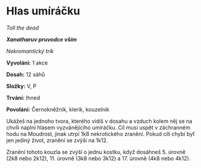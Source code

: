# Hlas umíráčku

*Toll the dead*

***Xanatharuv pruvodce vším***

*Nekromantický trik*

**Vyvolání:** 1 akce

**Dosah:** 12 sáhů

**Složky:** V, P

**Trvání:** Ihned

**Povolání:** Černokněžník, klerik, kouzelník

Ukážeš na jednoho tvora, kterého vidíš v dosahu a vzduch kolem něj se na chvíli naplní hlasem vyzvánějícího umíráčku. Cíl musí uspět v záchranném hodu na Moudrost, jinak utrpí 1k8 nekrotického zranění. Pokud cíli chybí byť jen jediný život, zranění se zvýší na 1k12.

Zranění tohoto kouzla se zvýší o jednu kostku, když dosáhneš 5. úrovně (2k8 nebo 2k12), 11. úrovně (3k8 nebo 3k12) a 17. úrovně (4k8 nebo 4k12).